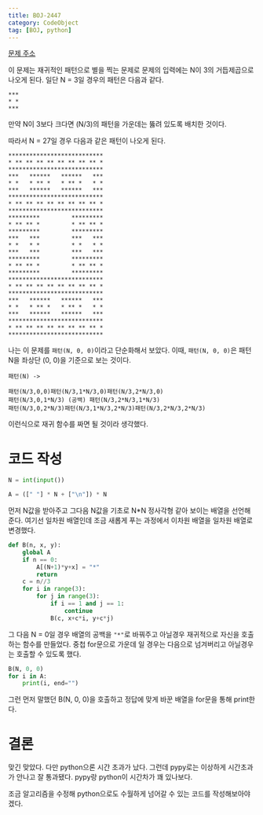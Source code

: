 ```yaml
---
title: BOJ-2447
category: CodeObject
tag: [BOJ, python]
---
```


[문제 주소](https://www.acmicpc.net/problem/2447)

이 문제는 재귀적인 패턴으로 별을 찍는 문제로 문제의 입력에는 N이 3의 거듭제곱으로 나오게 된다. 일단 N = 3일 경우의 패턴은 다음과 같다.
```
***
* *
***
```
만약 N이 3보다 크다면 (N/3)의 패턴을 가운데는 뚫려 있도록 배치한 것이다.

따라서 N = 27일 경우 다음과 같은 패턴이 나오게 된다.
```
***************************
* ** ** ** ** ** ** ** ** *
***************************
***   ******   ******   ***
* *   * ** *   * ** *   * *
***   ******   ******   ***
***************************
* ** ** ** ** ** ** ** ** *
***************************
*********         *********
* ** ** *         * ** ** *
*********         *********
***   ***         ***   ***
* *   * *         * *   * *
***   ***         ***   ***
*********         *********
* ** ** *         * ** ** *
*********         *********
***************************
* ** ** ** ** ** ** ** ** *
***************************
***   ******   ******   ***
* *   * ** *   * ** *   * *
***   ******   ******   ***
***************************
* ** ** ** ** ** ** ** ** *
***************************
```

나는 이 문제를 `패턴(N, 0, 0)`이라고 단순화해서 보았다. 이때, `패턴(N, 0, 0)`은 패턴 N을 좌상단 (0, 0)을 기준으로 보는 것이다.
```
패턴(N) ->

패턴(N/3,0,0)패턴(N/3,1*N/3,0)패턴(N/3,2*N/3,0)
패턴(N/3,0,1*N/3) (공백) 패턴(N/3,2*N/3,1*N/3)
패턴(N/3,0,2*N/3)패턴(N/3,1*N/3,2*N/3)패턴(N/3,2*N/3,2*N/3)
```
이런식으로 재귀 함수를 짜면 될 것이라 생각했다.

# 코드 작성
```python
N = int(input())

A = ([" "] * N + ["\n"]) * N
```
먼저 N값을 받아주고 그다음 N값을 기초로 N*N 정사각형 같아 보이는 배열을 선언해준다. 여기선 일차원 배열인데 조금 새롭게 푸는 과정에서 이차원 배열을 일차원 배열로 변경했다.
```python
def B(n, x, y):
    global A
    if n == 0:
        A[(N+1)*y+x] = "*"
        return
    c = n//3
    for i in range(3):
        for j in range(3):
            if i == 1 and j == 1:
                continue
            B(c, x+c*i, y+c*j)
```
그 다음 N = 0일 경우 배열의 공백을 `"*"`로 바꿔주고 아닐경우 재귀적으로 자신을 호출하는 함수를 만들었다. 중첩 for문으로 가운데 일 경우는 다음으로 넘겨버리고 아닐경우는 호출할 수 있도록 했다.

```python
B(N, 0, 0)
for i in A:
    print(i, end="")
```
그런 먼저 말했던 B(N, 0, 0)을 호출하고 정답에 맞게 바꾼 배열을 for문을 통해 print한다.

# 결론
맞긴 맞았다. 다만 python으론 시간 초과가 났다.
그런데 pypy로는 이상하게 시간초과가 안나고 잘 통과됐다. pypy랑 python이 시간차가 꽤 있나보다.

조금 알고리즘을 수정해 python으로도 수월하게 넘어갈 수 있는 코드를 작성해보아야겠다.